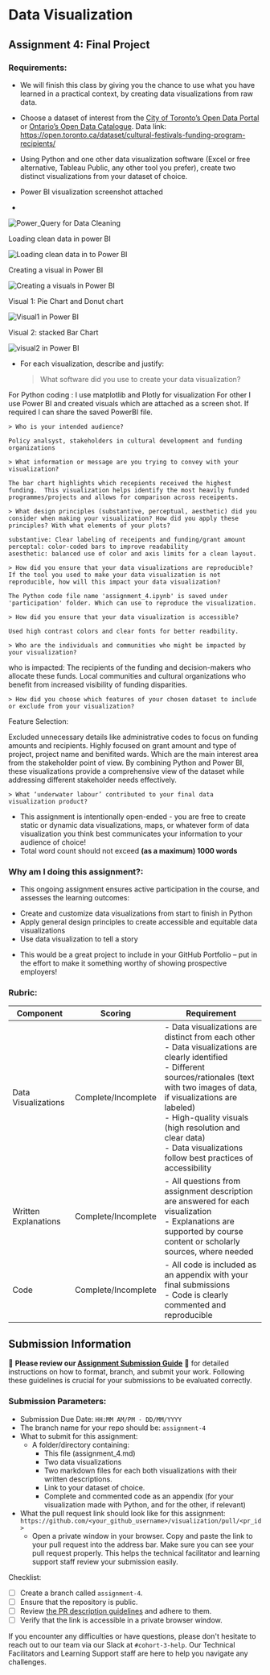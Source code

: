 # Data Visualization

## Assignment 4: Final Project

### Requirements:
- We will finish this class by giving you the chance to use what you have learned in a practical context, by creating data visualizations from raw data. 
- Choose a dataset of interest from the [City of Toronto’s Open Data Portal](https://www.toronto.ca/city-government/data-research-maps/open-data/) or [Ontario’s Open Data Catalogue](https://data.ontario.ca/).
Data link: 
https://open.toronto.ca/dataset/cultural-festivals-funding-program-recipients/
  
- Using Python and one other data visualization software (Excel or free alternative, Tableau Public, any other tool you prefer), create two distinct visualizations from your dataset of choice.
- Power BI visualization screenshot attached
- 
![Power_Query for Data Cleaning ](https://github.com/user-attachments/assets/79484b0f-6507-449a-8734-e0fa7b83d7ba)

Loading clean data in power BI

![Loading clean data in to Power BI](https://github.com/user-attachments/assets/11c65a7e-7989-49f0-b440-6196f09631b4)

Creating a visual in Power BI

![Creating a visuals in Power BI](https://github.com/user-attachments/assets/7b5fd8ce-e75b-459e-bbe5-ba68f8e9f395)

Visual 1:
Pie Chart and Donut chart 


![Visual1 in Power BI](https://github.com/user-attachments/assets/a02f92b8-3948-42b8-8b58-964e33152760)

Visual 2:
stacked Bar Chart

![visual2 in Power BI](https://github.com/user-attachments/assets/4cfe1531-7112-4a42-9cf7-79db3cadfe40)


- For each visualization, describe and justify: 
    > What software did you use to create your data visualization?

For Python coding : I use matplotlib and Plotly for visualization 
For other I use Power BI and created visuals which are attached as a screen shot. If required I can share the saved PowerBI file.

    > Who is your intended audience? 
    
    Policy analsyst, stakeholders in cultural development and funding organizations
    
    > What information or message are you trying to convey with your visualization? 
    
    The bar chart highlights which recepients received the highest funding.  This visualization helps identify the most heavily funded programmes/projects and allows for comparison across receipents.
    
    > What design principles (substantive, perceptual, aesthetic) did you consider when making your visualization? How did you apply these principles? With what elements of your plots? 

    substantive: Clear labeling of receipents and funding/grant amount
    perceptal: color-coded bars to improve readability
    asesthetic: balanced use of color and axis limits for a clean layout.
    
    > How did you ensure that your data visualizations are reproducible? If the tool you used to make your data visualization is not reproducible, how will this impact your data visualization? 

    The Python code file name 'assignment_4.ipynb' is saved under 'participation' folder. Which can use to reproduce the visualization.
    
    > How did you ensure that your data visualization is accessible?  

    Used high contrast colors and clear fonts for better readbility.
    
    > Who are the individuals and communities who might be impacted by your visualization?  
    
who is impacted: 
The recipients of the funding and decision-makers who allocate these funds.
Local communities and cultural organizations who benefit from increased visibility of funding disparities.

    
    > How did you choose which features of your chosen dataset to include or exclude from your visualization? 
    
Feature Selection:

Excluded unnecessary details like administrative codes to focus on funding amounts and recipients. Highly focused on grant amount and type of project, project name and benifited wards. Which are the main interest area from the stakeholder point of view.
By combining Python and Power BI, these visualizations provide a comprehensive view of the dataset while addressing different stakeholder needs effectively.

    
    > What ‘underwater labour’ contributed to your final data visualization product?

- This assignment is intentionally open-ended - you are free to create static or dynamic data visualizations, maps, or whatever form of data visualization you think best communicates your information to your audience of choice! 
- Total word count should not exceed **(as a maximum) 1000 words** 
 
### Why am I doing this assignment?:  
- This ongoing assignment ensures active participation in the course, and assesses the learning outcomes: 
* Create and customize data visualizations from start to finish in Python
* Apply general design principles to create accessible and equitable data visualizations
* Use data visualization to tell a story  
- This would be a great project to include in your GitHub Portfolio – put in the effort to make it something worthy of showing prospective employers!

### Rubric:

| Component         | Scoring  | Requirement                                                                 |
|-------------------|----------|-----------------------------------------------------------------------------|
| Data Visualizations | Complete/Incomplete | - Data visualizations are distinct from each other<br>- Data visualizations are clearly identified<br>- Different sources/rationales (text with two images of data, if visualizations are labeled)<br>- High-quality visuals (high resolution and clear data)<br>- Data visualizations follow best practices of accessibility |
| Written Explanations | Complete/Incomplete | - All questions from assignment description are answered for each visualization<br>- Explanations are supported by course content or scholarly sources, where needed |
| Code              | Complete/Incomplete | - All code is included as an appendix with your final submissions<br>- Code is clearly commented and reproducible |

## Submission Information

🚨 **Please review our [Assignment Submission Guide](https://github.com/UofT-DSI/onboarding/blob/main/onboarding_documents/submissions.md)** 🚨 for detailed instructions on how to format, branch, and submit your work. Following these guidelines is crucial for your submissions to be evaluated correctly.

### Submission Parameters:
* Submission Due Date: `HH:MM AM/PM - DD/MM/YYYY`
* The branch name for your repo should be: `assignment-4`
* What to submit for this assignment:
    * A folder/directory containing:
        * This file (assignment_4.md)
        * Two data visualizations 
        * Two markdown files for each both visualizations with their written descriptions.
        * Link to your dataset of choice.
        * Complete and commented code as an appendix (for your visualization made with Python, and for the other, if relevant) 
* What the pull request link should look like for this assignment: `https://github.com/<your_github_username>/visualization/pull/<pr_id>`
    * Open a private window in your browser. Copy and paste the link to your pull request into the address bar. Make sure you can see your pull request properly. This helps the technical facilitator and learning support staff review your submission easily.

Checklist:
- [ ] Create a branch called `assignment-4`.
- [ ] Ensure that the repository is public.
- [ ] Review [the PR description guidelines](https://github.com/UofT-DSI/onboarding/blob/main/onboarding_documents/submissions.md#guidelines-for-pull-request-descriptions) and adhere to them.
- [ ] Verify that the link is accessible in a private browser window.

If you encounter any difficulties or have questions, please don't hesitate to reach out to our team via our Slack at `#cohort-3-help`. Our Technical Facilitators and Learning Support staff are here to help you navigate any challenges.
